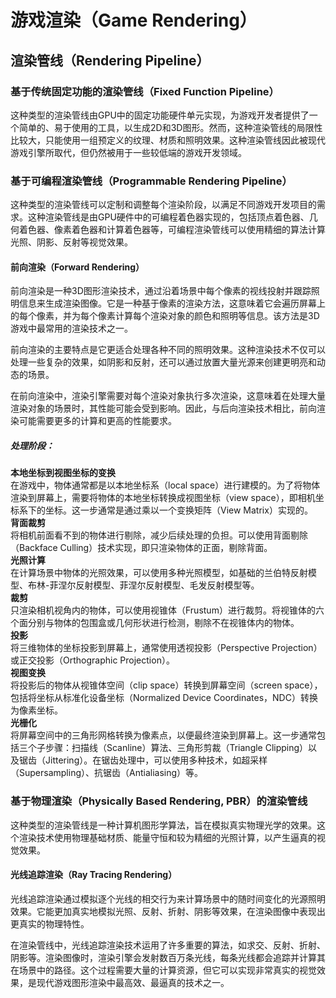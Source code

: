 # 游戏渲染（Game Rendering）
## 渲染管线（Rendering Pipeline）
### 基于传统固定功能的渲染管线（Fixed Function Pipeline）
这种类型的渲染管线由GPU中的固定功能硬件单元实现，为游戏开发者提供了一个简单的、易于使用的工具，以生成2D和3D图形。然而，这种渲染管线的局限性比较大，只能使用一组预定义的纹理、材质和照明效果。这种渲染管线因此被现代游戏引擎所取代，但仍然被用于一些较低端的游戏开发领域。
### 基于可编程渲染管线（Programmable Rendering Pipeline）
这种类型的渲染管线可以定制和调整每个渲染阶段，以满足不同游戏开发项目的需求。这种渲染管线是由GPU硬件中的可编程着色器实现的，包括顶点着色器、几何着色器、像素着色器和计算着色器等，可编程渲染管线可以使用精细的算法计算光照、阴影、反射等视觉效果。
#### 前向渲染（Forward Rendering）
前向渲染是一种3D图形渲染技术，通过沿着场景中每个像素的视线投射并跟踪照明信息来生成渲染图像。它是一种基于像素的渲染方法，这意味着它会遍历屏幕上的每个像素，并为每个像素计算每个渲染对象的颜色和照明等信息。该方法是3D游戏中最常用的渲染技术之一。

前向渲染的主要特点是它更适合处理各种不同的照明效果。这种渲染技术不仅可以处理一些复杂的效果，如阴影和反射，还可以通过放置大量光源来创建更明亮和动态的场景。

在前向渲染中，渲染引擎需要对每个渲染对象执行多次渲染，这意味着在处理大量渲染对象的场景时，其性能可能会受到影响。因此，与后向渲染技术相比，前向渲染可能需要更多的计算和更高的性能要求。
##### 处理阶段：
**本地坐标到视图坐标的变换**  
    在游戏中，物体通常都是以本地坐标系（local space）进行建模的。为了将物体渲染到屏幕上，需要将物体的本地坐标转换成视图坐标（view space），即相机坐标系下的坐标。这一步通常是通过乘以一个变换矩阵（View Matrix）实现的。  
**背面裁剪**  
    将相机前面看不到的物体进行剔除，减少后续处理的负担。可以使用背面剔除（Backface Culling）技术实现，即只渲染物体的正面，剔除背面。  
**光照计算**  
    在计算场景中物体的光照效果，可以使用多种光照模型，如基础的兰伯特反射模型、布林-菲涅尔反射模型、菲涅尔反射模型、毛发反射模型等。  
**裁剪**  
    只渲染相机视角内的物体，可以使用视锥体（Frustum）进行裁剪。将视锥体的六个面分别与物体的包围盒或几何形状进行检测，剔除不在视锥体内的物体。  
**投影**  
    将三维物体的坐标投影到屏幕上，通常使用透视投影（Perspective Projection）或正交投影（Orthographic Projection）。  
**视图变换**  
    将投影后的物体从视锥体空间（clip space）转换到屏幕空间（screen space），包括将坐标从标准化设备坐标（Normalized Device Coordinates，NDC）转换为像素坐标。  
**光栅化**  
    将屏幕空间中的三角形网格转换为像素点，以便最终渲染到屏幕上。这一步通常包括三个子步骤：扫描线（Scanline）算法、三角形剪裁（Triangle Clipping）以及锯齿（Jittering）。在锯齿处理中，可以使用多种技术，如超采样（Supersampling）、抗锯齿（Antialiasing）等。  
### 基于物理渲染（Physically Based Rendering, PBR）的渲染管线
这种类型的渲染管线是一种计算机图形学算法，旨在模拟真实物理光学的效果。这个渲染技术使用物理基础材质、能量守恒和较为精细的光照计算，以产生逼真的视觉效果。
#### 光线追踪渲染（Ray Tracing Rendering）
光线追踪渲染通过模拟逐个光线的相交行为来计算场景中的随时间变化的光源照明效果。它能更加真实地模拟光照、反射、折射、阴影等效果，在渲染图像中表现出更真实的物理特性。

在渲染管线中，光线追踪渲染技术运用了许多重要的算法，如求交、反射、折射、阴影等。渲染图像时，渲染引擎会发射数百万条光线，每条光线都会追踪并计算其在场景中的路径。这个过程需要大量的计算资源，但它可以实现非常真实的视觉效果，是现代游戏图形渲染中最高效、最逼真的技术之一。